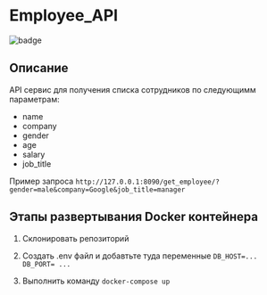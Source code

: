 # Employee_API

![badge](https://github.com/Shelestov7/employee_api/workflows/employee_api_workflow/badge.svg)

## Описание 
API сервис для получения списка сотрудников по следующимм параметрам:

 * name
 * company
 * gender
 * age
 * salary
 * job_title
 
Пример запроса `http://127.0.0.1:8090/get_employee/?gender=male&company=Google&job_title=manager`
## Этапы развертывания Docker контейнера 
1. Склонировать репозиторий 

2. Создать .env файл и добавтьте туда переменные `DB_HOST=...`
`DB_PORT= ...`
  
2. Выполнить команду `docker-compose up` 
